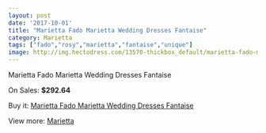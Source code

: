 ```yaml
---
layout: post
date: '2017-10-01'
title: "Marietta Fado Marietta Wedding Dresses Fantaise"
category: Marietta
tags: ["fado","rosy","marietta","fantaise","unique"]
image: http://img.hectodress.com/13570-thickbox_default/marietta-fado-marietta-wedding-dresses-fantaise.jpg
---
```

Marietta Fado Marietta Wedding Dresses Fantaise

On Sales: **$292.64**
<a href="https://www.hectodress.com/marietta/6559-marietta-fado-marietta-wedding-dresses-fantaise.html"><amp-img layout="responsive" width="600" height="600" src="//img.hectodress.com/13570-thickbox_default/marietta-fado-marietta-wedding-dresses-fantaise.jpg" alt="Marietta Fado Marietta Wedding Dresses Fantaise 0" /></a>

Buy it: [Marietta Fado Marietta Wedding Dresses Fantaise](https://www.hectodress.com/marietta/6559-marietta-fado-marietta-wedding-dresses-fantaise.html "Marietta Fado Marietta Wedding Dresses Fantaise")

View more: [Marietta](https://www.hectodress.com/112-marietta "Marietta")